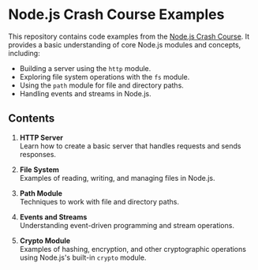 # Node.js Crash Course Examples

This repository contains code examples from the [Node.js Crash Course](https://www.youtube.com/watch?v=32M1al-Y6Ag&t=10s). It provides a basic understanding of core Node.js modules and concepts, including:

- Building a server using the `http` module.
- Exploring file system operations with the `fs` module.
- Using the `path` module for file and directory paths.
- Handling events and streams in Node.js.

## Contents

1. **HTTP Server**  
   Learn how to create a basic server that handles requests and sends responses.

2. **File System**  
   Examples of reading, writing, and managing files in Node.js.

3. **Path Module**  
   Techniques to work with file and directory paths.

4. **Events and Streams**  
   Understanding event-driven programming and stream operations.

5. **Crypto Module**  
   Examples of hashing, encryption, and other cryptographic operations using Node.js's built-in `crypto` module.
